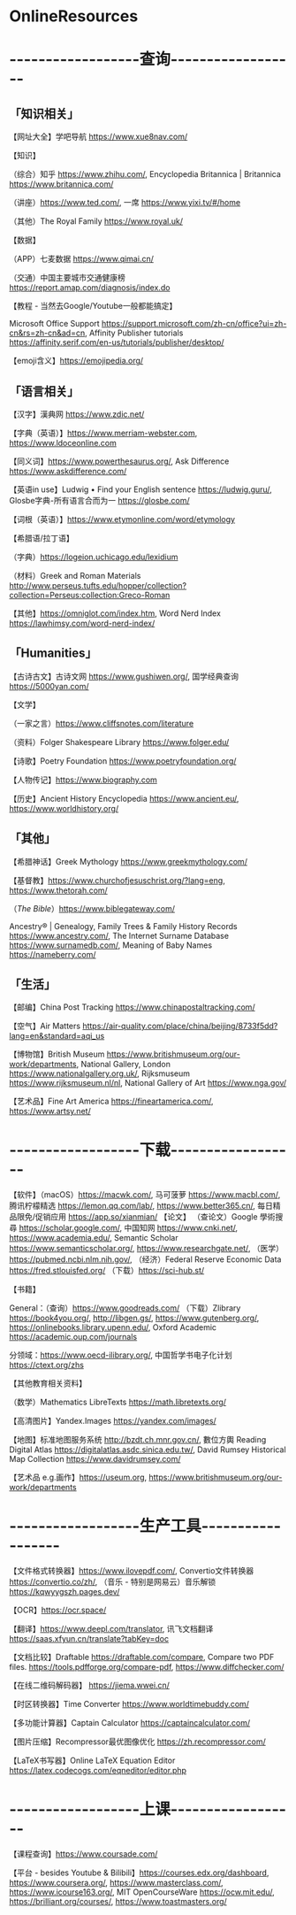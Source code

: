 # OnlineResources

# ------------------查询------------------

## 「知识相关」

【网址大全】学吧导航 https://www.xue8nav.com/

【知识】

（综合）知乎 https://www.zhihu.com/, Encyclopedia Britannica | Britannica https://www.britannica.com/

（讲座）https://www.ted.com/, 一席 https://www.yixi.tv/#/home

（其他）The Royal Family https://www.royal.uk/

【数据】

（APP）七麦数据 https://www.qimai.cn/

（交通）中国主要城市交通健康榜 https://report.amap.com/diagnosis/index.do

【教程 - 当然去Google/Youtube一般都能搞定】

Microsoft Office Support https://support.microsoft.com/zh-cn/office?ui=zh-cn&rs=zh-cn&ad=cn, Affinity Publisher tutorials https://affinity.serif.com/en-us/tutorials/publisher/desktop/

【emoji含义】https://emojipedia.org/



## 「语言相关」

【汉字】漢典网 https://www.zdic.net/

【字典（英语）】https://www.merriam-webster.com, https://www.ldoceonline.com

【同义词】https://www.powerthesaurus.org/, Ask Difference https://www.askdifference.com/

【英语in use】Ludwig • Find your English sentence https://ludwig.guru/, Glosbe字典-所有语言合而为一 https://glosbe.com/

【词根（英语）】https://www.etymonline.com/word/etymology

【希腊语/拉丁语】

（字典）https://logeion.uchicago.edu/lexidium

（材料）Greek and Roman Materials http://www.perseus.tufts.edu/hopper/collection?collection=Perseus:collection:Greco-Roman

【其他】https://omniglot.com/index.htm, Word Nerd Index https://lawhimsy.com/word-nerd-index/



## 「Humanities」

【古诗古文】古诗文网 https://www.gushiwen.org/, 国学经典查询 https://5000yan.com/



【文学】

（一家之言）https://www.cliffsnotes.com/literature

（资料）Folger Shakespeare Library https://www.folger.edu/

【诗歌】Poetry Foundation https://www.poetryfoundation.org/

【人物传记】https://www.biography.com

【历史】Ancient History Encyclopedia https://www.ancient.eu/, https://www.worldhistory.org/



## 「其他」

【希腊神话】Greek Mythology https://www.greekmythology.com/

【基督教】https://www.churchofjesuschrist.org/?lang=eng, https://www.thetorah.com/

（*The Bible*）https://www.biblegateway.com/

Ancestry® | Genealogy, Family Trees & Family History Records https://www.ancestry.com/, The Internet Surname Database https://www.surnamedb.com/, Meaning of Baby Names https://nameberry.com/



## 「生活」

【邮编】China Post Tracking https://www.chinapostaltracking.com/

【空气】Air Matters https://air-quality.com/place/china/beijing/8733f5dd?lang=en&standard=aqi_us

【博物馆】British Museum https://www.britishmuseum.org/our-work/departments, National Gallery, London https://www.nationalgallery.org.uk/, Rijksmuseum https://www.rijksmuseum.nl/nl, National Gallery of Art https://www.nga.gov/

【艺术品】Fine Art America https://fineartamerica.com/, https://www.artsy.net/

# ------------------下载------------------

【软件】（macOS）https://macwk.com/, 马可菠萝 https://www.macbl.com/, 腾讯柠檬精选 https://lemon.qq.com/lab/, https://www.better365.cn/, 每日精品限免/促销应用 https://app.so/xianmian/
【论文】
（查论文）Google 學術搜尋 https://scholar.google.com/, 中国知网 https://www.cnki.net/, https://www.academia.edu/, Semantic Scholar https://www.semanticscholar.org/, https://www.researchgate.net/, （医学）https://pubmed.ncbi.nlm.nih.gov/, （经济）Federal Reserve Economic Data https://fred.stlouisfed.org/
（下载）https://sci-hub.st/

【书籍】

General：（查询）https://www.goodreads.com/ （下载）Zlibrary https://book4you.org/, http://libgen.gs/, https://www.gutenberg.org/, https://onlinebooks.library.upenn.edu/, Oxford Academic https://academic.oup.com/journals

分领域：https://www.oecd-ilibrary.org/, 中国哲学书电子化计划 https://ctext.org/zhs

【其他教育相关资料】

（数学）Mathematics LibreTexts https://math.libretexts.org/

【高清图片】Yandex.Images https://yandex.com/images/

【地图】标准地图服务系统 http://bzdt.ch.mnr.gov.cn/, 數位方輿 Reading Digital Atlas https://digitalatlas.asdc.sinica.edu.tw/, David Rumsey Historical Map Collection https://www.davidrumsey.com/

【艺术品 e.g.画作】https://useum.org, https://www.britishmuseum.org/our-work/departments

# ------------------生产工具------------------

【文件格式转换器】https://www.ilovepdf.com/, Convertio文件转换器 https://convertio.co/zh/, （音乐 - 特别是网易云）音乐解锁 https://kqwyygszh.pages.dev/

【OCR】https://ocr.space/

【翻译】https://www.deepl.com/translator, 讯飞文档翻译 https://saas.xfyun.cn/translate?tabKey=doc

【文档比较】Draftable https://draftable.com/compare, Compare two PDF files. https://tools.pdfforge.org/compare-pdf, https://www.diffchecker.com/

【在线二维码解码器】 https://jiema.wwei.cn/

【时区转换器】Time Converter https://www.worldtimebuddy.com/

【多功能计算器】Captain Calculator https://captaincalculator.com/

【图片压缩】Recompressor最优图像优化 https://zh.recompressor.com/

【LaTeX书写器】Online LaTeX Equation Editor https://latex.codecogs.com/eqneditor/editor.php

# ------------------上课------------------

【课程查询】https://www.coursade.com/

【平台 - besides Youtube & Bilibili】https://courses.edx.org/dashboard, https://www.coursera.org/, https://www.masterclass.com/, https://www.icourse163.org/, MIT OpenCourseWare https://ocw.mit.edu/, https://brilliant.org/courses/, https://www.toastmasters.org/
